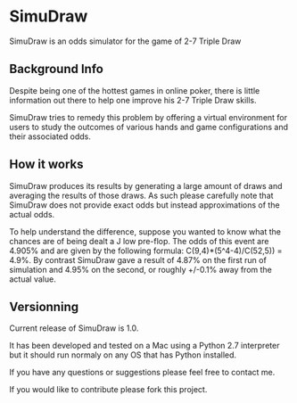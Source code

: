 SimuDraw
========

SimuDraw is an odds simulator for the game of 2-7 Triple Draw


## Background Info

Despite being one of the hottest games in online poker, there is little information out there to help one improve his 2-7 Triple Draw skills.

SimuDraw tries to remedy this problem by offering a virtual environment for users to study the outcomes of various hands and game configurations and their associated odds.


## How it works

SimuDraw produces its results by generating a large amount of draws and averaging the results of those draws.  As such please carefully note that SimuDraw does not provide exact odds but instead approximations of the actual odds.

To help understand the difference, suppose you wanted to know what the chances are of being dealt a J low pre-flop.  The odds of this event are 4.905% and are given by the following formula: C(9,4)*(5^4-4)/C(52,5)) = 4.9%. By contrast SimuDraw gave a result of 4.87% on the first run of simulation and 4.95% on the second, or roughly +/-0.1% away from the actual value.


## Versionning

Current release of SimuDraw is 1.0. 

It has been developed and tested on a Mac using a Python 2.7 interpreter but it should run normaly on any OS that has Python installed.




If you have any questions or suggestions please feel free to contact me. 

If you would like to contribute please fork this project.

